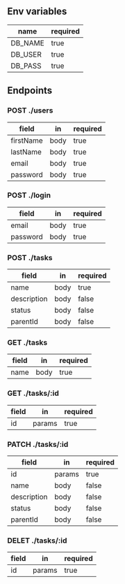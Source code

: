 ## Env variables

|name       |required   |
|-----------|-----------|
| DB_NAME   |true       |
| DB_USER   |true       |
| DB_PASS   |true       |



## Endpoints

### POST ./users

|field      |in       |required   |
|-----------|---------|-----------|
| firstName | body    | true      |
| lastName  | body    | true      |
| email     | body    | true      |
| password  | body    | true      |


### POST ./login

|field      |in       |required   |
|-----------|---------|-----------|
| email     | body    | true      |
| password  | body    | true      |


### POST ./tasks

|field         |in       |required   |
|--------------|---------|-----------|
| name         | body    | true      |
| description  | body    | false     |
| status       | body    | false     |
| parentId     | body    | false     |


### GET ./tasks

|field         |in       |required   |
|--------------|---------|-----------|
| name         | body    | true      |

### GET ./tasks/:id

|field         |in       |required   |
|--------------|---------|-----------|
| id           | params  | true      |

### PATCH ./tasks/:id

|field         |in       |required   |
|--------------|---------|-----------|
| id           | params  | true      |
| name         | body    | false     |
| description  | body    | false     |
| status       | body    | false     |
| parentId     | body    | false     |

### DELET ./tasks/:id

|field         |in       |required   |
|--------------|---------|-----------|
| id           | params  | true      |
